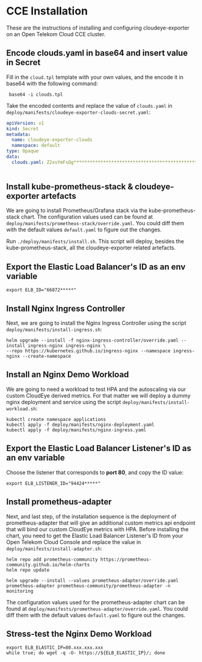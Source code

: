 # CCE Installation

These are the instructions of installing and configuring cloudeye-exporter on an Open Telekom Cloud CCE cluster.

## Encode clouds.yaml in base64 and insert value in Secret

Fill in the `cloud.tpl` template with your own values, and the encode it in base64 with the following command:

```shell
 base64 -i clouds.tpl 
```

Take the encoded contents and replace the value of `clouds.yaml` in `deploy/manifests/cloudeye-exporter-clouds-secret.yaml`:

```yaml
apiVersion: v1
kind: Secret
metadata:
  name: cloudeye-exporter-clouds
  namespace: default
type: Opaque
data:
  clouds.yaml: Z2xvYmFsOg************************************************************
  
```

## Install kube-prometheus-stack & cloudeye-exporter artefacts

We are going to install Prometheus/Grafana stack via the kube-prometheus-stack chart. The configuration values used 
can be found at `deploy/manifests/prometheus-stack/override.yaml`. You could diff them with the default values `default.yaml`
to figure out the changes.

Run `./deploy/manifests/install.sh`. This script will deploy, besides the kube-prometheus-stack, all the cloudeye-exporter 
related artefacts.

## Export the Elastic Load Balancer's ID as an env variable

```shell
export ELB_ID="66872*****"
```

## Install Nginx Ingress Controller

Next, we are going to install the Nginx Ingress Controller using the script `deploy/manifests/install-ingress.sh`:

```shell
helm upgrade --install -f nginx-ingress-controller/override.yaml --install ingress-nginx ingress-nginx \
--repo https://kubernetes.github.io/ingress-nginx --namespace ingress-nginx --create-namespace
```

## Install an Nginx Demo Workload

We are going to need a workload to test HPA and the autoscaling via our custom CloudEye derived metrics. For that matter
we will deploy a dummy nginx deployment and service using the script `deploy/manifests/install-workload.sh`:

```shell
kubectl create namespace applications
kubectl apply -f deploy/manifests/nginx-deployment.yaml
kubectl apply -f deploy/manifests/nginx-ingress.yaml
```

## Export the Elastic Load Balancer Listener's ID as an env variable

Choose the listener that corresponds to **port 80**, and copy the ID value:

```shell
export ELB_LISTENER_ID="94424*****"
```

## Install prometheus-adapter

Next, and last step, of the installation sequence is the deployment of prometheus-adapter that will give an additional 
custom metrics api endpoint that will bind our custom CloudEye metrics with HPA. Before installing the chart, you need to
get the Elastic Load Balancer Listener's ID from your Open Telekom Cloud Console and replace the value in `deploy/manifests/install-adapter.sh`:

```shell
helm repo add prometheus-community https://prometheus-community.github.io/helm-charts
helm repo update

helm upgrade --install --values prometheus-adapter/override.yaml prometheus-adapter prometheus-community/prometheus-adapter -n monitoring
```

The configuration values used for the prometheus-adapter chart can be found at `deploy/manifests/prometheus-adapter/override.yaml`.
You could diff them with the default values `default.yaml` to figure out the changes.

## Stress-test the Nginx Demo Workload

```shell
export ELB_ELASTIC_IP=80.xxx.xxx.xxx
while true; do wget -q -O- https://${ELB_ELASTIC_IP}/; done
```



